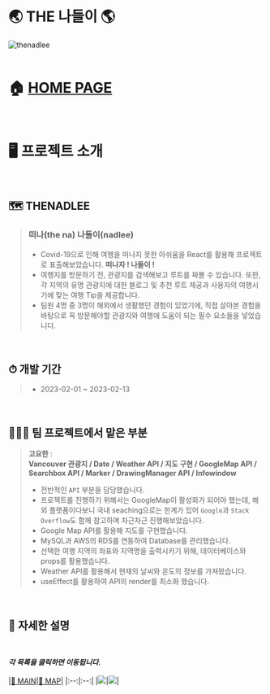 # 🌏 THE 나들이 🌎
![thenadlee](https://github.com/hanyoko/THENADLEE/assets/119985173/4d35bc0f-f672-4c95-8a3d-ffd26bd1b0a7)
<br/>
<br/>

# 🏠 [HOME PAGE](https://thenadlee.vercel.app)
<br/>

# 🖥️ 프로젝트 소개
<br/>

## 🗺 THENADLEE
> ###  떠나(the na) 나들이(nadlee)
> - Covid-19으로 인해 여행을 떠나지 못한 아쉬움을 React를 활용해 프로젝트로 표출해보았습니다. **떠나자 ! 나들이 !**
> - 여행지를 방문하기 전, 관광지를 검색해보고 루트를 짜볼 수 있습니다. 또한, 각 지역의 유명 관광지에 대한 블로그 및 추천 루트 제공과 사용자의 여행시기에 맞는 여행 Tip을 제공합니다.
> - 팀원 4명 중 3명이 해외에서 생활했던 경험이 있었기에, 직접 살아본 경험을 바탕으로 꼭 방문해야할 관광지와 여행에 도움이 되는 필수 요소들을 넣었습니다.
<br/>

## ⏱ 개발 기간
> - 2023-02-01 ~ 2023-02-13
<br/>

## 👨‍👧‍👧 팀 프로젝트에서 맡은 부분
> **고요한** : <br/>
> **Vancouver 관광지 / Date / Weather API / 지도 구현 / GoogleMap API / Searchbox API / Marker / DrawingManager API / Infowindow**
> <br/>
> - 전반적인 `API` 부분을 담당했습니다.
> - 프로젝트를 진행하기 위해서는 GoogleMap이 활성화가 되어야 했는데, 해외 플랫폼이다보니 국내 seaching으로는 한계가 있어 `Google`과 `Stack Overflow`도 함께 참고하며 차근차근 진행해보았습니다.
> - Google Map API를 활용해 지도를 구현했습니다.
> - MySQL과 AWS의 RDS를 연동하여 Database를 관리했습니다.
> - 선택한 여행 지역의 좌표와 지역명을 출력시키기 위해, 데이터베이스와 props를 활용했습니다.
> - Weather API를 활용해서 현재의 날씨와 온도의 정보를 가져왔습니다.
> - useEffect를 활용하여 API의 render를 최소화 했습니다.

<br/>

## 📝 자세한 설명
<br/>

_**각 목록을 클릭하면 이동됩니다.**_
<br/>
<br/>
|[🔗 MAIN](https://github.com/hanyoko/THENADLEE/wiki/MAIN)|[🔗 MAP](https://github.com/hanyoko/THENADLEE/wiki/MAP)|
|:--:|:--:|
|<img src='https://github.com/hanyoko/THENADLEE/assets/119985173/407235c4-9415-4f98-b4ef-f7cda9d7253e'>|<img src='https://github.com/hanyoko/THENADLEE/assets/119985173/4d35bc0f-f672-4c95-8a3d-ffd26bd1b0a7'>|
<br/>

